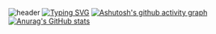 ![header](https://capsule-render.vercel.app/api?type=waving&color=0:BFEAFF,100:FEE5EB&height=120&animation=fadeIn&section=footer&text=🐣🐥)
[![Typing SVG](https://readme-typing-svg.demolab.com?font=Dongle&size=40&pause=1000&color=9E9E9E&random=false&center=true&Center=true&width=450&lines=삐약이+개발자+성장기)](https://git.io/typing-svg)
[![Ashutosh's github activity graph](https://github-readme-activity-graph.vercel.app/graph?username=GEONHEE&theme=minimal)](https://github.com/ashutosh00710/github-readme-activity-graph)
[![Anurag's GitHub stats](https://github-readme-stats.vercel.app/api?username=goniGit&show_icons=true&title_color=FBC02D&locale=kr&icon_color=FFD400)](https://github.com/anuraghazra/github-readme-stats)
<!--
**goniGit/goniGit** is a ✨ _special_ ✨ repository because its `README.md` (this file) appears on your GitHub profile.

Here are some ideas to get you started:

- 🔭 I’m currently working on ...
- 🌱 I’m currently learning ...
- 👯 I’m looking to collaborate on ...
- 🤔 I’m looking for help with ...
- 💬 Ask me about ...
- 📫 How to reach me: ...
- 😄 Pronouns: ...
- ⚡ Fun fact: ...
-->

